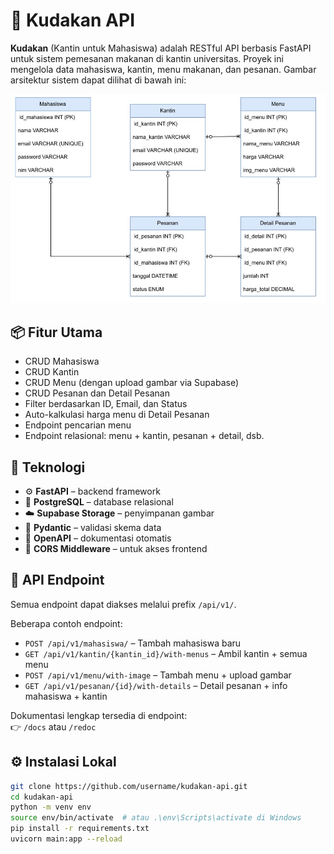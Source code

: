 # 🍛 Kudakan API

**Kudakan** (Kantin untuk Mahasiswa) adalah RESTful API berbasis FastAPI untuk sistem pemesanan makanan di kantin universitas. Proyek ini mengelola data mahasiswa, kantin, menu makanan, dan pesanan. Gambar arsitektur sistem dapat dilihat di bawah ini:

![Database Structure](https://github.com/nfahrisalim/Assets/blob/main/Kudakan/SQL.jpeg?raw=true)

## 📦 Fitur Utama

- CRUD Mahasiswa
- CRUD Kantin
- CRUD Menu (dengan upload gambar via Supabase)
- CRUD Pesanan dan Detail Pesanan
- Filter berdasarkan ID, Email, dan Status
- Auto-kalkulasi harga menu di Detail Pesanan
- Endpoint pencarian menu
- Endpoint relasional: menu + kantin, pesanan + detail, dsb.

## 🧪 Teknologi

- ⚙️ **FastAPI** – backend framework
- 💾 **PostgreSQL** – database relasional
- ☁️ **Supabase Storage** – penyimpanan gambar
- 🧪 **Pydantic** – validasi skema data
- 🧱 **OpenAPI** – dokumentasi otomatis
- 🔁 **CORS Middleware** – untuk akses frontend

## 🔌 API Endpoint

Semua endpoint dapat diakses melalui prefix `/api/v1/`.

Beberapa contoh endpoint:
- `POST /api/v1/mahasiswa/` – Tambah mahasiswa baru
- `GET /api/v1/kantin/{kantin_id}/with-menus` – Ambil kantin + semua menu
- `POST /api/v1/menu/with-image` – Tambah menu + upload gambar
- `GET /api/v1/pesanan/{id}/with-details` – Detail pesanan + info mahasiswa + kantin

Dokumentasi lengkap tersedia di endpoint:  
👉 `/docs` atau `/redoc`

## ⚙️ Instalasi Lokal

```bash
git clone https://github.com/username/kudakan-api.git
cd kudakan-api
python -m venv env
source env/bin/activate  # atau .\env\Scripts\activate di Windows
pip install -r requirements.txt
uvicorn main:app --reload
